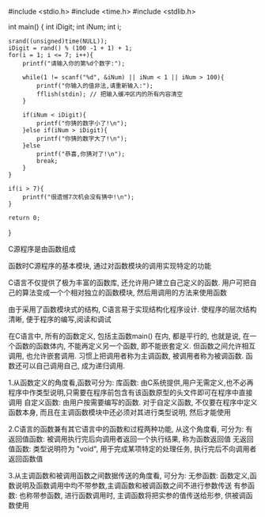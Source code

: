 #include <stdio.h>
#include <time.h>
#include <stdlib.h>

int main()
{
	int iDigit;
	int iNum;
	int i;

	srand((unsigned)time(NULL));
	iDigit = rand() % (100 -1 + 1) + 1;
	for(i = 1; i <= 7; i++){
		printf("请输入你的第%d个数字:");
		
		while(1 != scanf("%d", &iNum) || iNum < 1 || iNum > 100){
			printf("你输入的值非法,请重新输入:");
			fflish(stdin); // 把输入缓冲区内的所有内容清空
		}

		if(iNum < iDigit){
			printf("你猜的数字小了!\n");
		}else if(iNum > iDigit){
			printf("你猜的数字大了!\n");
		}else
			printf("恭喜,你猜对了!\n");
			break;
		}
	}

	if(i > 7){
		printf("很遗憾7次机会没有猜中!\n");	
	}

	return 0;	
}


C源程序是由函数组成

函数时C源程序的基本模块, 通过对函数模块的调用实现特定的功能

C语言不仅提供了极为丰富的函数库, 还允许用户建立自己定义的函数. 用户可把自己的算法变成一个个相对独立的函数模块, 然后用调用的方法来使用函数

由于采用了函数模块式的结构, C语言易于实现结构化程序设计. 使程序的层次结构清晰, 便于程序的编写,阅读和调试

在C语言中, 所有的函数定义, 包括主函数main() 在内, 都是平行的, 也就是说, 在一个函数的函数体内, 不能再定义另一个函数, 即不能嵌套定义. 但函数之间允许相互调用, 也允许嵌套调用. 习惯上把调用者称为主调函数, 被调用者称为被调函数. 函数还可以自己调用自己, 成为递归调用.

1.从函数定义的角度看,函数可分为:
库函数: 由C系统提供,用户无需定义,也不必再程序中作类型说明,只需要在程序前包含有该函数原型的头文件即可在程序中直接调用
自定义函数: 由用户按需要编写的函数. 对于自定义函数, 不仅要在程序中定义函数本身, 而且在主调函数模块中还必须对其进行类型说明, 然后才能使用

2.C语言的函数兼有其它语言中的函数和过程两种功能, 从这个角度看, 可分为:
有返回值函数: 被调用执行完后向调用者返回一个执行结果, 称为函数返回值
无返回值函数: 类型说明符为 "void", 用于完成某项特定的处理任务, 执行完后不向调用者返回函数值

3.从主调函数和被调用函数之间数据传送的角度看, 可分为:
无参函数: 函数定义,函数说明及函数调用中均不带参数,主调函数和被调函数之间不进行参数传送
有参函数: 也称带参函数, 进行函数调用时, 主调函数将把实参的值传送给形参, 供被调函数使用


